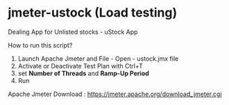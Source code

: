 # jmeter-ustock (Load testing)
Dealing App for Unlisted stocks - uStock App

How to run this script?
1. Launch Apache Jmeter and File - Open - ustock.jmx file
2. Activate or Deactivate Test Plan with Ctrl+T
3. set **Number of Threads** and **Ramp-Up Period**
4. Run

Apache Jmeter Download : https://jmeter.apache.org/download_jmeter.cgi
